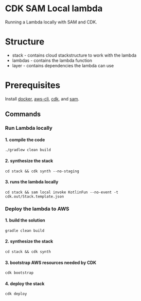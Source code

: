 # CDK SAM Local lambda

Running a Lambda locally with SAM and CDK.

# Structure
 * stack - contains cloud stackstructure to work with the lambda
 * lambdas - contains the lambda function
 * layer - contains dependencies the lambda can use

# Prerequisites
Install [docker](https://docs.docker.com/get-docker/), [aws-cli](https://docs.aws.amazon.com/cli/latest/userguide/getting-started-install.html), [cdk](https://docs.aws.amazon.com/cdk/v2/guide/cli.html), and [sam](https://docs.aws.amazon.com/serverless-application-model/latest/developerguide/serverless-sam-cli-install.html).

## Commands

### Run Lambda locally

#### 1. compile the code
```shell
./gradlew clean build
```
#### 2. synthesize the stack
```shell
cd stack && cdk synth --no-staging
```
#### 3. runs the lambda locally
```shell
cd stack && sam local invoke KotlinFun --no-event -t cdk.out/Stack.template.json
```

### Deploy the lambda to AWS
#### 1. build the solution
`gradle clean build`
#### 2. synthesize the stack
```shell
cd stack && cdk synth
```
#### 3. bootstrap AWS resources needed by CDK
```shell
cdk bootstrap
```
#### 4. deploy the stack
```shell
cdk deploy
```
